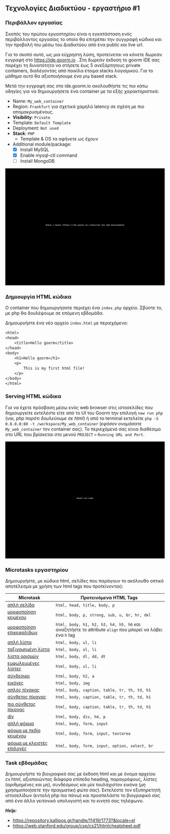 ## Τεχνολογίες Διαδικτύου - εργαστήριο #1

### Περιβάλλον εργασίας

Σκοπός του πρώτου εργαστηρίου είναι η εγκατάσταση ενός περιβάλλοντος εργασίας το οποίο θα επιτρέπει την συγγραφή κώδικα και την προβολή του μέσω του Διαδικτύου από ένα public και live url.

Για το σκοπό αυτό, ως μια εύχρηστη λύση, προτείνεται να κάνετε δωρεάν εγγραφή στο https://ide.goorm.io .
Στη δωρεάν έκδοση το goorm IDE σας παρέχει τη δυνατότητα να στήσετε έως 5 ανεξάρτητους private containers, διαλέγοντας από ποικίλα έτοιμα stacks λογισμικού. Για το μάθημα αυτό θα αξιοποιήσουμε ένα `php` based stack.

Μετά την εγγραφή σας στο ide.goorm.io ακολουθήστε τις πιο κάτω οδηγίες για να δημιουργήσετε ένα container με τα εξής χαρακτηριστικά:
* Name: `My_web_container`
* Region: `Frankfurt` για σχετικά χαμηλό latency σε σχέση με πιο απομακρυσμένους.
* **Visibility**: `Private`
* Template: `Default Template`
* Deployment: `Not used`
* **Stack**: `PHP`
    * Template & OS τα αφήνετε ως έχουν
* Additional module/package:
    * [X] Install MySQL
    * [X] Enable mysql-ctl command
    * [ ] Install MongoDB

![Create a web container](Goorm-web-container-setup.gif)


### Δημιουργία HTML κώδικα

Ο container που δημιουργήσατε περιέχει ένα `index.php` αρχείο. Σβύστε το, με php θα δουλέψουμε σε επόμενη εβδομάδα.

Δημιουργήστε ένα νέο αρχείο `index.html` με περιεχόμενο:
```
<html>
<head>
	<title>Hello goorm</title>
</head>
<body>
	<h1>Hello goorm</h1>
	<p>
        This is my first html file!
    </p>
</body>
</html>
```

### Serving HTML κώδικα

Για να έχετε πρόσβαση μέσω ενός web browser στις ιστοσελίδες που δημιουργείτε εκτελέστε είτε από το UI του Goorm την επιλογή `new run php` (_ναι, php παρότι δουλεύουμε σε html_) ή από το terminal εκτελείτε `php -S 0.0.0.0:80 -t /workspace/My_web_container` (_εφόσον ονομάσατε `My_web_container`_ τον container σας). Το περιεχόμενό σας είνια διαθέσιμο στο URL που βρίσκεται στο μενού `PROJECT` `>` `Running URL and Port`.

![Goorm running url and port](Goorm-run.gif)

### Microtasks εργαστηρίου

Δημιουργήστε, με κώδικα html, σελίδες που παράγουν το ακόλουθο οπτικό αποτέλεσμα με χρήση των html tags που προτείνονται):

| Microtask | Προτεινόμενα HTML Tags |
|-----------|------------------------|
| [απλή σελίδα](./microtasks/01_simple_html.png) | `html, head, title, body, p` |
| [μορφοποίηση κειμένου](./microtasks/02_text_formatting.png) | `html, body, p, strong, sub, u, br, hr, del`
| [μορφοποίηση επικεφαλίδων](./microtasks/03_text_headings.png) | `html, body, h1, h2, h3, h4, h5, h6` και αναζητήστε το attribute `align` που μπορεί να λάβει ένα `h` tag
| [απλή λίστα](./microtasks/04_unordered_lists.png) | `html, body, ul, li`
| [ταξινομημένη λίστα](./microtasks/05_ordered_lists.png) | `html, body, ol, li`
| [λίστα ορισμών](./microtasks/06_definition_lists.png) | `html, body, dl, dd, dt`
| [εμφωλευμένες λίστες](./microtasks/07_nested_lists.png) | `html, body, ul, li`
| [σύνδεσμοι](./microtasks/08_linking.png) | `html, body, h2, a`
| [εικόνες](./microtasks/09_images.png) | `html, body, img`
| [απλός πίνακας](./microtasks/10_simple_tables.png) | `html, body, caption, table, tr, th, td, h1`
| [σύνθετος πίκανας](./microtasks/11_complex_table.png) | `html, body, caption, table, tr, th, td, h1`
| [πιο σύνθετος πίκανας](./microtasks/12_complex_table_2.png) | `html, body, caption, table, tr, th, td, h1`
| [div](./microtasks/13_div.png) | `html, body, div, h4, p`
| [απλή φόρμα](./microtasks/14_simple_form.png) | `html, body, form, input`
| [φόρμα με πεδίο κειμένου](./microtasks/15_simple_form_2.png) | `html, body, form, input, textarea`
| [φόρμα με κλειστές επιλογές](./microtasks/16_simple_form_3.png) | `html, body, form, input, option, select, br`


### Task εβδομάδας

Δημιουργήστε το βιογραφικό σας με έκδοση html και με όνομα αρχείου cv.html, αξιοποιώντας διάφορα επίπεδα heading, παραγράφους, λίστες (αριθμημένες και μη), συνδέσμους και μία τουλάχιστον εικόνα (_μη χρησιμοποιήσετε την πραγματική φώτο σας_). Εκτελέστε τον εξυπηρετητή ιστοσελίδων (εντολή php πιο πάνω) και προσπελάστε το βιογραφικό σας από ένα άλλο γειτονικό υπολογιστή και το κινητό σας τηλέφωνο.

**_Help:_**
* https://repository.kallipos.gr/handle/11419/1773?&locale=el
* https://web.stanford.edu/group/csp/cs21/htmlcheatsheet.pdf
